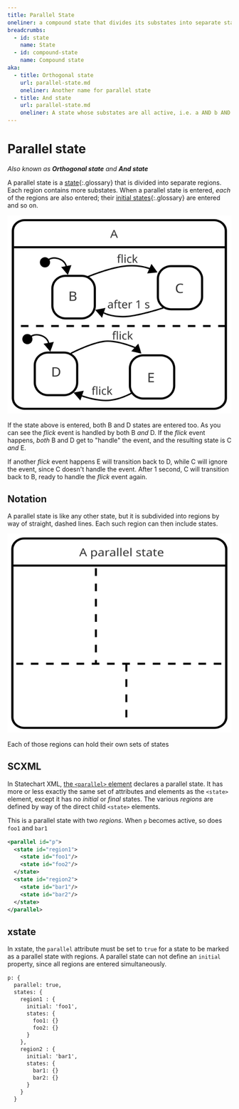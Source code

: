 ```yaml
---
title: Parallel State
oneliner: a compound state that divides its substates into separate state machines that all get to be active at the same time
breadcrumbs:
  - id: state
    name: State
  - id: compound-state
    name: Compound state
aka:
  - title: Orthogonal state
    url: parallel-state.md
    oneliner: Another name for parallel state
  - title: And state
    url: parallel-state.md
    oneliner: A state whose substates are all active, i.e. a AND b AND c, known as a parallel state
---
```


# Parallel state

_Also known as **Orthogonal state** and **And state**_ 

A parallel state is a [state](state.html){:.glossary} that is divided into separate regions.  Each region contains more substates.  When a parallel state is entered, _each_ of the regions are also entered; their [initial states](initial-state.html){:.glossary} are entered and so on.

![An example of a parallel state](parallel.svg)

If the state above is entered, both B and D states are entered too.  As you can see the _flick_ event is handled by both B _and_ D.  If the _flick_ event happens, _both_ B and D get to "handle" the event, and the resulting state is C _and_ E.

If another _flick_ event happens E will transition back to D, while C will ignore the event, since C doesn't handle the event.  After 1 second, C will transition back to B, ready to handle the _flick_ event again.

## Notation

A parallel state is like any other state, but it is subdivided into regions by way of straight, dashed lines.  Each such region can then include states.

![A state with four regions](parallel-notation.svg)

Each of those regions can hold their own sets of states

## SCXML

In Statechart XML, [the `<parallel>` element](https://www.w3.org/TR/scxml/#parallel) declares a parallel state.  It has more or less exactly the same set of attributes and elements as the `<state>` element, except it has no _initial_ or _final_ states.  The various _regions_ are defined by way of the direct child `<state>` elements.

This is a parallel state with two _regions_. When `p` becomes active, so does `foo1` and `bar1`

``` xml
<parallel id="p">
  <state id="region1">
    <state id="foo1"/>
    <state id="foo2"/>
  </state>
  <state id="region2">
    <state id="bar1"/>
    <state id="bar2"/>
  </state>
</parallel>
```

## xstate

In xstate, the `parallel` attribute must be set to `true` for a state to be marked as a parallel state with regions.  A parallel state can not define an `initial` property, since all regions are entered simultaneously.

```
p: {
  parallel: true,
  states: {
    region1 : {
      initial: 'foo1',
      states: {
        foo1: {}
        foo2: {}
      }
    },
    region2 : {
      initial: 'bar1',
      states: {
        bar1: {}
        bar2: {}
      }
    }
  }
```
